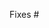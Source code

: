 <!--
- Add the issue number here(after hashtag below adjacent to FIXES).

- If you haven't solved the issue completely use "Linked issue #{issue_number}.
- After solving the issue completely change it to "Fixes #{issue_number}.
-->
Fixes #

<!-- Add here what changes were made in this issue and if possible provide links. -->
